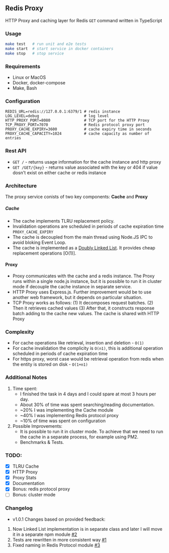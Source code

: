 ## Redis Proxy
HTTP Proxy and caching layer for Redis `GET` command written in TypeScript

### Usage
```bash
make test   # run unit and e2e tests
make start  # start service in docker containers
make stop   # stop service
```

### Requirements
- Linux or MacOS
- Docker, docker-compose
- Make, Bash

### Configuration
```
REDIS_URL=redis://127.0.0.1:6379/1 # redis instance
LOG_LEVEL=debug                    # log level
HTTP_PROXY_PORT=8080               # TCP port for the HTTP Proxy
TCP_PROXY_PORT=7070                # Redis protocol proxy port
PROXY_CACHE_EXPIRY=3600            # cache expiry time in seconds
PROXY_CACHE_CAPACITY=1024          # cache capacity as number of entries
```

### Rest API
- `GET /` - returns usage information for the cache instance and http proxy
- `GET /GET/{key}` - returns value associated with the key or 404 if value  dosn't exist on either cache or redis instance


### Architecture
The proxy service conists of two key components: **Cache** and **Proxy**

##### Cache
- The cache implements TLRU replacement policy. 
- Invalidation operations are scheduled in periods of cache expiration time `PROXY_CACHE_EXPIRY`
- The cache is decoupled from the main thread using Node.JS IPC to avoid bloking Event Loop.
- The cache is implemented as a [Doubly Linked List](https://en.wikipedia.org/wiki/Doubly_linked_list). It provides cheap replacement operations [O(1)].

#### Proxy
- Proxy communicates with the cache and a redis instance. The Proxy runs within a single node.js instance, but it is possible to run it in cluster mode if decouple the cache instance in separate service.
- HTTP Proxy uses Express.js. Further improvement would be to use another web framework, but it depends on particular situation.
- TCP Proxy works as follows: (1) It decomposes request batches. (2) Then it retrieves cached values (3) After that, it constructs response batch adding to the cache new values. The cache is shared with HTTP Proxy

### Complexity
- For cache operations like retrieval, insertion and deletion - `O(1)`
- For cache invalidation the complicity is `O(n1)`, this is additional operation scheduled in periods of cache expiration time
- For https proxy, worst case would be retrieval operation from redis when the entity is stored on disk - `O(1+n1)`

### Additional Notes
1. Time spent:
    - I finished the task in 4 days and I could spare at most 3 hours per day.
    - About 30% of time was spent searching/reading documentation. 
    - ~20% I was implementing the Cache module
    - ~40% I was implementing Redis protocol proxy
    - ~10% of time was spent on configuration
2. Possible Improvements:
    - It is possible to run it in cluster mode. To achieve that we need to run the cache in a separate process, for example using PM2.
    - Benchmarks & Tests.

### TODO:
- [X] TLRU Cache
- [X] HTTP Proxy
- [X] Proxy Stats
- [X] Documentation
- [X] Bonus: redis protocol proxy
- [ ] Bonus: cluster mode 

### Changelog

- v1.0.1
Changes based on provided feedback:
1. Now Linked List implementation is in separate class and later I will move it in a separate npm module [#2](https://github.com/nesterow/redis_proxy/issues/2)
2. Tests are rewritten in more consistent way [#1](https://github.com/nesterow/redis_proxy/issues/1)
3. Fixed naming in Redis Protocol module  [#3](https://github.com/nesterow/redis_proxy/issues/3)

